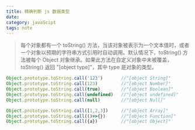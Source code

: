 ```yaml
---
title: 精确判断 js 数据类型
date: 
category: javaScipt
tags: note
---
```

> 每个对象都有一个 toString() 方法，当该对象被表示为一个文本值时，或者一个对象以预期的字符串方式引用时自动调用。默认情况下，toString() 方法被每个 Object 对象继承。如果此方法在自定义对象中未被覆盖，toString() 返回 "[object type]"，其中 type 是对象的类型。

<!--more-->

```javascript
Object.prototype.toString.call('123')       //"[object String]"
Object.prototype.toString.call(123)         //"[object Number]"
Object.prototype.toString.call(true)        //"[object Boolean]"
Object.prototype.toString.call(undefined)   //"[object undefined]"
Object.prototype.toString.call(null)        //"[object Null]"

Object.prototype.toString.call([1,2,3])     //"[object Array]"
Object.prototype.toString.call(()=>{})      //"[object Function]"
Object.prototype.toString.call({a})         //"[object Object]"
````